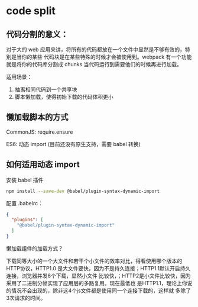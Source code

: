 # code split

## 代码分割的意义：

对于大的 web 应用来讲，将所有的代码都放在一个文件中显然是不够有效的，特别是当你的某些
代码块是在某些特殊的时候才会被使用到。webpack 有一个功能就是将你的代码库分割成 chunks
当代码运行到需要他们的时候再进行加载。

适用场景：
1. 抽离相同代码到一个共享块
1. 脚本懒加载，使得初始下载的代码体积更小

## 懒加载脚本的方式

CommonJS: require.ensure

ES6: 动态 import (目前还没有原生支持，需要 babel 转换)

## 如何适用动态 import

安装 babel 插件
```bash
npm install --save-dev @babel/plugin-syntax-dynamic-import
```

配置 .babelrc：
```json
{
  "plugins": [
    "@babel/plugin-syntax-dynamic-import"
  ]
}
```

懒加载组件的加载方式？

 下载同等大小的一个大文件和若干个小文件的效率对比，得看使用哪个版本的HTTP协议，HTTP1.0
 是大文件要快，因为不是持久连接；HTTP1.1默认开启持久连接，浏览器并发6个下载，显然小文件
 比较快，；HTTP2是小文件比较快，因为采用了二进制分帧实现了应用层的多路复用。现在最低也
 是HTTP1.1，理论上你说的情况不会出现的，除非这4个js文件都是使用同一个连接下载的，这样就
 多除了3次请求的时间。

